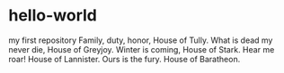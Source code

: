 # hello-world
my first repository
Family, duty, honor, House of Tully.
What is dead my never die, House of Greyjoy.
Winter is coming, House of Stark.
Hear me roar! House of Lannister.
Ours is the fury. House of Baratheon.
